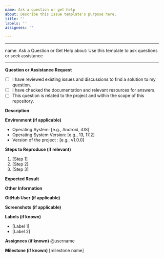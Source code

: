 ```yaml
---
name: Ask a question or get help
about: Describe this issue template's purpose here.
title: ''
labels: ''
assignees: ''

---
```


---
name: Ask a Question or Get Help
about: Use this template to ask questions or seek assistance

---

**Question or Assistance Request**

- [ ] I have reviewed existing issues and discussions to find a solution to my question.
- [ ] I have checked the documentation and relevant resources for answers.
- [ ] This question is related to the project and within the scope of this repository.

**Description**
<!-- Please describe your question or request for assistance in detail. Include relevant context, code snippets, or error messages. The more information you provide, the easier it is for others to help you. -->

**Environment (if applicable)**
- Operating System: [e.g., Android, iOS]
- Operating System Version: [e.g., 13, 17.2]
- Version of the project : [e.g., v1.0.0]

**Steps to Reproduce (if relevant)**
<!-- If your question involves a problem or issue, please provide clear steps to reproduce it. -->

1. [Step 1]
2. [Step 2]
3. [Step 3]

**Expected Result**
<!-- What do you expect to happen or achieve with your question or request?

**Actual Result**
<!-- What is currently happening or the problem you're facing?

**Additional Context**
<!-- Add any additional information that may be relevant to your question or request, such as screenshots or log files. -->

**Other Information**
<!-- If you have tried any solutions or workarounds, please mention them here. -->

**GitHub User (if applicable)**
<!-- Mention your GitHub username if you'd like to be tagged or contacted through GitHub. -->

**Screenshots (if applicable)**
<!-- You can drag and drop or paste images here. -->

**Labels (if known)**
- [Label 1]
- [Label 2]

**Assignees (if known)**
@username

**Milestone (if known)**
[milestone name]

<!-- Thank you for using this template. Please remove sections that are not relevant to your question or request. -->
